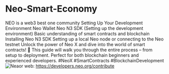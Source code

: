 # Neo-Smart-Economy
NEO is a  web3 best one community
Setting Up Your Development Environment
Neo Wallet
Neo N3 SDK (Setting up the development environment)
Basic understanding of smart contracts and blockchain
Installing Neo N3 SDK
Setting up a local Neo node or connecting to the Neo testnet
Unlock the power of Neo X and dive into the world of smart contracts! 🚀 This guide will walk you through the entire process – from setup to deployment. Perfect for both blockchain beginners and experienced developers. #NeoX #SmartContracts #BlockchainDevelopment![Neaor](https://github.com/user-attachments/assets/2385cbd5-62dd-4789-a743-9518aef9a12f)
web: https://developers.neo.org/contribute
